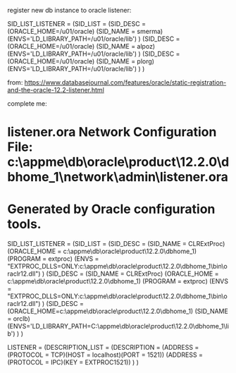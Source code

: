 register new db instance to oracle listener:

SID_LIST_LISTENER =
   (SID_LIST =
    (SID_DESC =
      (ORACLE_HOME=/u01/oracle)
      (SID_NAME = smerma)
      (ENVS='LD_LIBRARY_PATH=/u01/oracle/lib')
    )
    (SID_DESC =
      (ORACLE_HOME=/u01/oracle)
      (SID_NAME = alpoz)
      (ENVS='LD_LIBRARY_PATH=/u01/oracle/lib')
    )
    (SID_DESC =
      (ORACLE_HOME=/u01/oracle)
      (SID_NAME = plorg)
      (ENVS='LD_LIBRARY_PATH=/u01/oracle/lib')
    )
)

from:
https://www.databasejournal.com/features/oracle/static-registration-and-the-oracle-12.2-listener.html


complete me:
# listener.ora Network Configuration File: c:\appme\db\oracle\product\12.2.0\dbhome_1\network\admin\listener.ora
# Generated by Oracle configuration tools.

SID_LIST_LISTENER =
  (SID_LIST =
    (SID_DESC =
      (SID_NAME = CLRExtProc)
      (ORACLE_HOME = c:\appme\db\oracle\product\12.2.0\dbhome_1)
      (PROGRAM = extproc)
      (ENVS = "EXTPROC_DLLS=ONLY:c:\appme\db\oracle\product\12.2.0\dbhome_1\bin\oraclr12.dll")
    )
    (SID_DESC =
      (SID_NAME = CLRExtProc)
      (ORACLE_HOME = c:\appme\db\oracle\product\12.2.0\dbhome_1)
      (PROGRAM = extproc)
      (ENVS = "EXTPROC_DLLS=ONLY:c:\appme\db\oracle\product\12.2.0\dbhome_1\bin\oraclr12.dll")
    )
	(SID_DESC =
      (ORACLE_HOME=c:\appme\db\oracle\product\12.2.0\dbhome_1)
      (SID_NAME = orclb)
      (ENVS='LD_LIBRARY_PATH=C:\appme\db\oracle\product\12.2.0\dbhome_1\lib')
	  )
  )

LISTENER =
  (DESCRIPTION_LIST =
    (DESCRIPTION =
      (ADDRESS = (PROTOCOL = TCP)(HOST = localhost)(PORT = 1521))
      (ADDRESS = (PROTOCOL = IPC)(KEY = EXTPROC1521))
    )
  )

